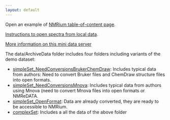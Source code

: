 ```yaml
---
layout: default
---
```

Open an example of [NMRium table-of-content page](https://www.nmrium.org/nmrium#?toc=https://chemedata.github.io/dataServer/data/nmrium-data/index.json).

[Instructions to open spectra from local data](./ouvrez-moi.html).

[More information on this mini data server](./moreInfo.md)

The data/ArchiveData folder includes four folders including variants of the demo dataset:

- [simpleSet_NeedConversionsBrukerChemDraw](./data/ArchiveData/simpleSet_NeedConversionsBrukerChemDraw): Includes typical data from authors: Need to convert Bruker files and ChemDraw structure files into open formats.
- [simpleSet_NeedConversionsMnova](https://github.com/CHEMeDATA/dataServer/tree/main/data/ArchiveData/simpleSet_NeedConversionsMnova): Includes typical data from authors using Mnova (need to convert Mnova files into open formats or NMReDATA.
- [simpleSet_OpenFormat](https://github.com/CHEMeDATA/dataServer/tree/main/data/ArchiveData/simpleSet_OpenFormat): Data are already converted, they are ready to be accessible to NMRium.
- [complexSet](./data/ArchiveData/complexSet): Includes a all the data of the above folder
